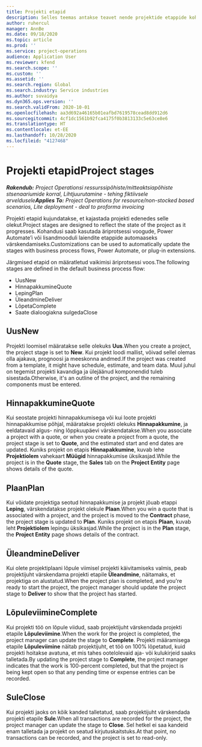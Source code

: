 ```yaml
---
title: Projekti etapid
description: Selles teemas antakse teavet nende projektide etappide kohta, mis on saadaval lahenduses Microsoft Dynamics Project Operations.
author: ruhercul
manager: AnnBe
ms.date: 09/18/2020
ms.topic: article
ms.prod: ''
ms.service: project-operations
audience: Application User
ms.reviewer: kfend
ms.search.scope: ''
ms.custom: ''
ms.assetid: ''
ms.search.region: Global
ms.search.industry: Service industries
ms.author: suvaidya
ms.dyn365.ops.version: ''
ms.search.validFrom: 2020-10-01
ms.openlocfilehash: aa3d692a46165b01eafbd7619578cead8dd912d6
ms.sourcegitcommit: 4cf1dc1561b92fca4175f0b3813133c5e63ce8e6
ms.translationtype: HT
ms.contentlocale: et-EE
ms.lasthandoff: 10/28/2020
ms.locfileid: "4127468"
---
```

# <a name="project-stages"></a><span data-ttu-id="6a679-103">Projekti etapid</span><span class="sxs-lookup"><span data-stu-id="6a679-103">Project stages</span></span>

<span data-ttu-id="6a679-104">_**Rakendub:** Project Operationsi ressurssipõhiste/mitteaktsiapõhiste stsenaariumide korral,  Lihtjuurutamine - tehing fiktiivsele arveldusele_</span><span class="sxs-lookup"><span data-stu-id="6a679-104">_**Applies To:** Project Operations for resource/non-stocked based scenarios, Lite deployment - deal to proforma invoicing_</span></span>

<span data-ttu-id="6a679-105">Projekti etapid kujundatakse, et kajastada projekti edenedes selle olekut.</span><span class="sxs-lookup"><span data-stu-id="6a679-105">Project stages are designed to reflect the state of the project as it progresses.</span></span> <span data-ttu-id="6a679-106">Kohandusi saab kasutada äriprotsessi voogude, Power Automate’i või lisandmooduli laiendite etappide automaaseks värskendamiseks.</span><span class="sxs-lookup"><span data-stu-id="6a679-106">Customizations can be used to automatically update the stages with business process flows, Power Automate, or plug-in extensions.</span></span>

<span data-ttu-id="6a679-107">Järgmised etapid on määratletud vaikimisi äriprotsessi voos.</span><span class="sxs-lookup"><span data-stu-id="6a679-107">The following stages are defined in the default business process flow:</span></span>

- <span data-ttu-id="6a679-108">Uus</span><span class="sxs-lookup"><span data-stu-id="6a679-108">New</span></span>
- <span data-ttu-id="6a679-109">Hinnapakkumine</span><span class="sxs-lookup"><span data-stu-id="6a679-109">Quote</span></span>
- <span data-ttu-id="6a679-110">Leping</span><span class="sxs-lookup"><span data-stu-id="6a679-110">Plan</span></span>
- <span data-ttu-id="6a679-111">Üleandmine</span><span class="sxs-lookup"><span data-stu-id="6a679-111">Deliver</span></span>
- <span data-ttu-id="6a679-112">Lõpeta</span><span class="sxs-lookup"><span data-stu-id="6a679-112">Complete</span></span>
- <span data-ttu-id="6a679-113">Saate dialoogiakna sulgeda</span><span class="sxs-lookup"><span data-stu-id="6a679-113">Close</span></span> 

## <a name="new"></a><span data-ttu-id="6a679-114">Uus</span><span class="sxs-lookup"><span data-stu-id="6a679-114">New</span></span>

<span data-ttu-id="6a679-115">Projekti loomisel määratakse selle olekuks **Uus**.</span><span class="sxs-lookup"><span data-stu-id="6a679-115">When you create a project, the project stage is set to **New**.</span></span> <span data-ttu-id="6a679-116">Kui projekt loodi mallist, võivad sellel olemas olla ajakava, prognoosi ja meeskonna andmed.</span><span class="sxs-lookup"><span data-stu-id="6a679-116">If the project was created from a template, it might have schedule, estimate, and team data.</span></span> <span data-ttu-id="6a679-117">Muul juhul on tegemist projekti kavandiga ja ülejäänud komponendid tuleb sisestada.</span><span class="sxs-lookup"><span data-stu-id="6a679-117">Otherwise, it's an outline of the project, and the remaining components must be entered.</span></span>

## <a name="quote"></a><span data-ttu-id="6a679-118">Hinnapakkumine</span><span class="sxs-lookup"><span data-stu-id="6a679-118">Quote</span></span>

<span data-ttu-id="6a679-119">Kui seostate projekti hinnapakkumisega või kui loote projekti hinnapakkumise põhjal, määratakse projekti olekuks **Hinnapakkumine**, ja eeldatavaid algus- ning lõppkuupäevi värskendatakse.</span><span class="sxs-lookup"><span data-stu-id="6a679-119">When you associate a project with a quote, or when you create a project from a quote, the project stage is set to **Quote**, and the estimated start and end dates are updated.</span></span> <span data-ttu-id="6a679-120">Kuniks projekt on etapis **Hinnapakkumine**, kuvab lehe **Projektiolem** vahekaart **Müügid** hinnapakkumise üksikasjad.</span><span class="sxs-lookup"><span data-stu-id="6a679-120">While the project is in the **Quote** stage, the **Sales** tab on the **Project Entity** page shows details of the quote.</span></span>

## <a name="plan"></a><span data-ttu-id="6a679-121">Plaan</span><span class="sxs-lookup"><span data-stu-id="6a679-121">Plan</span></span>

<span data-ttu-id="6a679-122">Kui võidate projektiga seotud hinnapakkumise ja projekt jõuab etappi **Leping**, värskendatakse projekt olekule **Plaan**.</span><span class="sxs-lookup"><span data-stu-id="6a679-122">When you win a quote that is associated with a project, and the project is moved to the **Contract** phase, the project stage is updated to **Plan**.</span></span> <span data-ttu-id="6a679-123">Kuniks projekt on etapis **Plaan**, kuvab leht **Projektiolem** lepingu üksikasjad.</span><span class="sxs-lookup"><span data-stu-id="6a679-123">While the project is in the **Plan** stage, the **Project Entity** page shows details of the contract.</span></span>

## <a name="deliver"></a><span data-ttu-id="6a679-124">Üleandmine</span><span class="sxs-lookup"><span data-stu-id="6a679-124">Deliver</span></span>

<span data-ttu-id="6a679-125">Kui olete projektiplaani lõpule viimisel projekti käivitamiseks valmis, peab projektijuht värskendama projekti etapile **Üleandmine**, näitamaks, et projektiga on alustatud.</span><span class="sxs-lookup"><span data-stu-id="6a679-125">When the project plan is completed, and you're ready to start the project, the project manager should update the project stage to **Deliver** to show that the project has started.</span></span>

## <a name="complete"></a><span data-ttu-id="6a679-126">Lõpuleviimine</span><span class="sxs-lookup"><span data-stu-id="6a679-126">Complete</span></span> 

<span data-ttu-id="6a679-127">Kui projekti töö on lõpule viidud, saab projektijuht värskendada projekti etapile **Lõpuleviimine**.</span><span class="sxs-lookup"><span data-stu-id="6a679-127">When the work for the project is completed, the project manager can update the stage to **Complete**.</span></span> <span data-ttu-id="6a679-128">Projekti määramisega etapile **Lõpuleviimine** näitab projektijuht, et töö on 100% lõpetatud, kuid projekti hoitakse avatuna, et mis tahes ootelolevaid aja- või kulukirjeid saaks talletada.</span><span class="sxs-lookup"><span data-stu-id="6a679-128">By updating the project stage to **Complete**, the project manager indicates that the work is 100-percent completed, but that the project is being kept open so that any pending time or expense entries can be recorded.</span></span>

## <a name="close"></a><span data-ttu-id="6a679-129">Sule</span><span class="sxs-lookup"><span data-stu-id="6a679-129">Close</span></span>

<span data-ttu-id="6a679-130">Kui projekti jaoks on kõik kanded talletatud, saab projektijuht värskendada projekti etapile **Sule**.</span><span class="sxs-lookup"><span data-stu-id="6a679-130">When all transactions are recorded for the project, the project manager can update the stage to **Close**.</span></span> <span data-ttu-id="6a679-131">Sel hetkel ei saa kandeid enam talletada ja projekt on seatud kirjutuskaitstuks.</span><span class="sxs-lookup"><span data-stu-id="6a679-131">At that point, no transactions can be recorded, and the project is set to read-only.</span></span>

